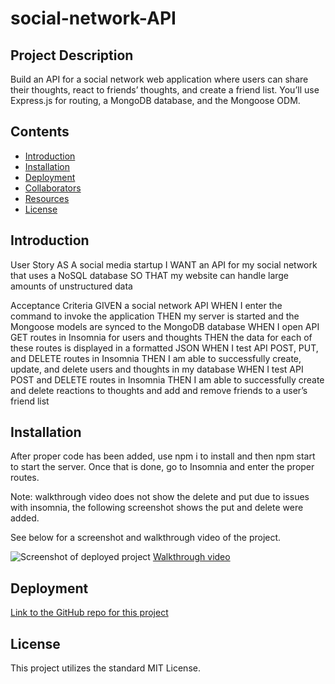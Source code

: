 # social-network-API


## Project Description
Build an API for a social network web application where users can share their thoughts, react to friends’ thoughts, and create a friend list. You’ll use Express.js for routing, a MongoDB database, and the Mongoose ODM.

## Contents

- [Introduction](#introduction)
- [Installation](#installation)
- [Deployment](#deployment)
- [Collaborators](#collaborators)
- [Resources](#resources)
- [License](#License)

## Introduction

User Story
AS A social media startup
I WANT an API for my social network that uses a NoSQL database
SO THAT my website can handle large amounts of unstructured data

Acceptance Criteria
GIVEN a social network API
WHEN I enter the command to invoke the application
THEN my server is started and the Mongoose models are synced to the MongoDB database
WHEN I open API GET routes in Insomnia for users and thoughts
THEN the data for each of these routes is displayed in a formatted JSON
WHEN I test API POST, PUT, and DELETE routes in Insomnia
THEN I am able to successfully create, update, and delete users and thoughts in my database
WHEN I test API POST and DELETE routes in Insomnia
THEN I am able to successfully create and delete reactions to thoughts and add and remove friends to a user’s friend list

## Installation
After proper code has been added, use npm i to install and then npm start to start the server. Once that is done, go to Insomnia and enter the proper routes.

Note: walkthrough video does not show the delete and put due to issues with insomnia, the following screenshot shows the put and delete were added.

See below for a screenshot and walkthrough video of the project.

![Screenshot of deployed project](<assets/images/Screenshot 2024-06-02 at 11.00.14 AM.png>)
[Walkthrough video](https://watch.screencastify.com/v/oRdGiOcKa9qhbwUU8zrZ)
## Deployment

[Link to the GitHub repo for this project](https://github.com/Sabrinasaunders/)




## License

This project utilizes the standard MIT License.

